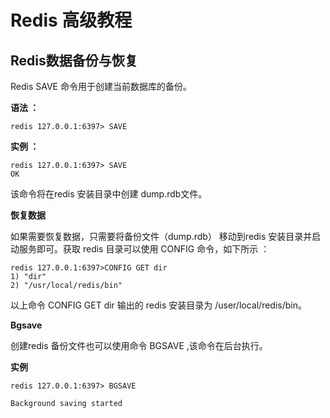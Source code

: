 # Redis 高级教程 #


## Redis数据备份与恢复 ##

Redis SAVE 命令用于创建当前数据库的备份。

**语法 ：**

    redis 127.0.0.1:6397> SAVE

**实例 ：**

    redis 127.0.0.1:6397> SAVE
	OK

该命令将在redis 安装目录中创建 dump.rdb文件。

**恢复数据**

如果需要恢复数据，只需要将备份文件（dump.rdb） 移动到redis 安装目录并启动服务即可。获取 redis 目录可以使用 CONFIG 命令，如下所示 ： 

    redis 127.0.0.1:6397>CONFIG GET dir
	1) "dir"
	2) "/usr/local/redis/bin"

以上命令 CONFIG GET dir 输出的 redis 安装目录为 /user/local/redis/bin。

**Bgsave**

创建redis 备份文件也可以使用命令 BGSAVE ,该命令在后台执行。

**实例**

    redis 127.0.0.1:6397> BGSAVE

	Background saving started
	




